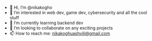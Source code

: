 - 👋 Hi, I’m @nikakogho
- 👀 I’m interested in web dev, game dev, cybersecurity and all the cool stuff
- 🌱 I’m currently learning backend dev
- 💞️ I’m looking to collaborate on any exciting projects
- 📫 How to reach me: nikakoghuashvili@gmail.com
